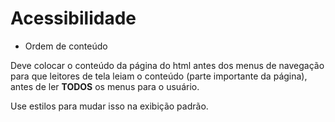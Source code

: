 # Acessibilidade

- Ordem de conteúdo

Deve colocar o conteúdo da página do html antes dos menus de navegação para que leitores de tela leiam o conteúdo (parte importante da página), antes de ler **TODOS** os menus para o usuário.

Use estilos para mudar isso na exibição padrão.